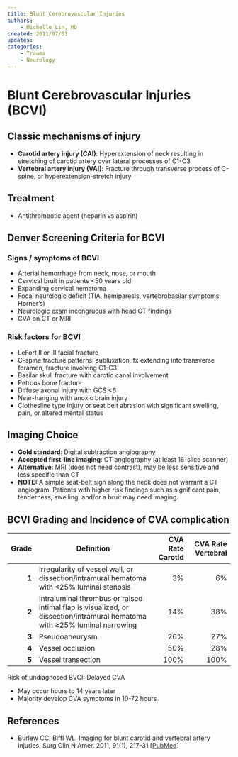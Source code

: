 ```yaml
---
title: Blunt Cerebrovascular Injuries
authors:
    - Michelle Lin, MD
created: 2011/07/01
updates:
categories:
    - Trauma
    - Neurology
---
```


# Blunt Cerebrovascular Injuries (BCVI)

## Classic mechanisms of injury

- **Carotid artery injury (CAI)**: Hyperextension of neck resulting in stretching of carotid artery over lateral processes of C1-C3
- **Vertebral artery injury (VAI)**: Fracture through transverse process of C-spine, or hyperextension-stretch injury

## Treatment

- Antithrombotic agent (<span class="drug">heparin</span> vs <span class="drug">aspirin</span>)

## Denver Screening Criteria for BCVI 

### Signs / symptoms of BCVI

- Arterial hemorrhage from neck, nose, or mouth
- Cervical bruit in patients &lt;50 years old
- Expanding cervical hematoma
- Focal neurologic deficit (TIA, hemiparesis, vertebrobasilar symptoms, Horner’s) 
- Neurologic exam incongruous with head CT findings
- CVA on CT or MRI 

### Risk factors for BCVI

- LeFort II or III facial fracture
- C-spine fracture patterns: subluxation, fx extending into transverse foramen, fracture involving C1-C3
- Basilar skull fracture with carotid canal involvement
- Petrous bone fracture
- Diffuse axonal injury with GCS &lt;6
- Near-hanging with anoxic brain injury
- Clothesline type injury or seat belt abrasion with significant swelling, pain, or altered mental status

## Imaging Choice

- **Gold standard**: Digital subtraction angiography
- **Accepted first-line imaging**: CT angiography (at least 16-slice scanner)
- **Alternative**: MRI (does not need contrast), may be less sensitive and less specific than CT
- **NOTE:** A simple seat-belt sign along the neck does not warrant a CT angiogram. Patients with higher risk findings such as significant pain, tenderness, swelling, and/or a bruit may need imaging.

## BCVI Grading and Incidence of CVA complication

| Grade | Definition                                                                                                                | CVA Rate Carotid | CVA Rate Vertebral |
| ----: | ------------------------------------------------------------------------------------------------------------------------- | ---------------: | -----------------: |
| **1** | Irregularity of vessel wall, or dissection/intramural hematoma with &lt;25% luminal stenosis                            |               3% |                 6% |
| **2** | Intraluminal thrombus or raised intimal flap is visualized, or dissection/intramural hematoma with ≥25% luminal narrowing |              14% |                38% |
| **3** | Pseudoaneurysm                                                                                                            |              26% |                27% |
| **4** | Vessel occlusion                                                                                                          |              50% |                28% |
| **5** | Vessel transection                                                                                                        |             100% |               100% |

Risk of undiagnosed BVCI: Delayed CVA

- May occur hours to 14 years later 
- Majority develop CVA symptoms in 10-72 hours

## References

- Burlew CC, Biffl WL. Imaging for blunt carotid and vertebral artery injuries. Surg Clin N Amer. 2011, 91(1), 217-31 [[PubMed](https://www.ncbi.nlm.nih.gov/pubmed/?term=21184911)]
